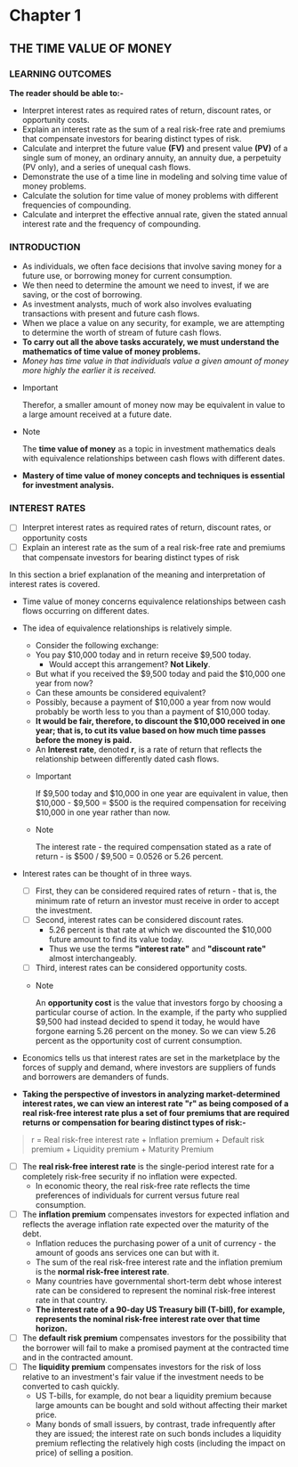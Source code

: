 # Chapter 1

## THE TIME VALUE OF MONEY

### LEARNING OUTCOMES

**The reader should be able to:-**

- Interpret interest rates as required rates of return, discount rates, or opportunity costs.
- Explain an interest rate as the sum of a real risk-free rate and premiums that compensate investors for bearing distinct types of risk.
- Calculate and interpret the future value **(FV)** and present value **(PV)** of a single sum of money, an ordinary annuity, an annuity due, a perpetuity (PV only), and a series of unequal cash flows.
- Demonstrate the use of a time line in modeling and solving time value of money problems.
- Calculate the solution for time value of money problems with different frequencies of compounding.
- Calculate and interpret the effective annual rate, given the stated annual interest rate and the frequency of compounding.

### INTRODUCTION

- As individuals, we often face decisions that involve saving money for a future use, or borrowing money for current consumption.
- We then need to determine the amount we need to invest, if we are saving, or the cost of borrowing.
- As investment analysts, much of work also involves evaluating transactions with present and future cash flows.
- When we place a value on any security, for example, we are attempting to determine the worth of stream of future cash flows.
- **To carry out all the above tasks accurately, we must understand the mathematics of time value of money problems.**
- _Money has time value in that individuals value a given amount of money more highly the earlier it is received._
- > [!IMPORTANT]
  > Therefor, a smaller amount of money now may be equivalent in value to a large amount received at a future date.
- > [!NOTE]
  > The **time value of money** as a topic in investment mathematics deals with equivalence relationships between cash flows with different dates.
- **Mastery of time value of money concepts and techniques is essential for investment analysis.**

### INTEREST RATES

- [ ] Interpret interest rates as required rates of return, discount rates, or opportunity costs
- [ ] Explain an interest rate as the sum of a real risk-free rate and premiums that compensate investors for bearing distinct types of risk

In this section a brief explanation of the meaning and interpretation of interest rates is covered.

- Time value of money concerns equivalence relationships between cash flows occurring on different dates.
- The idea of equivalence relationships is relatively simple.

  - Consider the following exchange:
  - You pay \$10,000 today and in return receive \$9,500 today.
    - Would accept this arrangement? **Not Likely**.
  - But what if you received the \$9,500 today and paid the \$10,000 one year from now?
  - Can these amounts be considered equivalent?
  - Possibly, because a payment of \$10,000 a year from now would probably be worth less to you than a payment of \$10,000 today.
  - **It would be fair, therefore, to discount the \$10,000 received in one year; that is, to cut its value based on how much time passes before the money is paid.**
  - An **Interest rate**, denoted **r**, is a rate of return that reflects the relationship between differently dated cash flows.
  - > [!IMPORTANT]
    > If \$9,500 today and \$10,000 in one year are equivalent in value, then \$10,000 - \$9,500 = \$500 is the required compensation for receiving \$10,000 in one year rather than now.
  - > [!NOTE]
    > The interest rate - the required compensation stated as a rate of return - is \$500 / \$9,500 = 0.0526 or 5.26 percent.

- Interest rates can be thought of in three ways.
  - [ ] First, they can be considered required rates of return - that is, the minimum rate of return an investor must receive in order to accept the investment.
  - [ ] Second, interest rates can be considered discount rates.
    - 5.26 percent is that rate at which we discounted the \$10,000 future amount to find its value today.
    - Thus we use the terms **"interest rate"** and **"discount rate"** almost interchangeably.
  - [ ] Third, interest rates can be considered opportunity costs.
  - > [!NOTE]
    > An **opportunity cost** is the value that investors forgo by choosing a particular course of action. In the example, if the party who supplied \$9,500 had instead decided to spend it today, he would have forgone earning 5.26 percent on the money. So we can view 5.26 percent as the opportunity cost of current consumption.
- Economics tells us that interest rates are set in the marketplace by the forces of supply and demand, where investors are suppliers of funds and borrowers are demanders of funds.
- **Taking the perspective of investors in analyzing market-determined interest rates, we can view an interest rate "r" as being composed of a real risk-free interest rate plus a set of four premiums that are required returns or compensation for bearing distinct types of risk:-**

> r = Real risk-free interest rate + Inflation premium + Default risk premium + Liquidity premium + Maturity Premium

- [ ] The **real risk-free interest rate** is the single-period interest rate for a completely risk-free security if no inflation were expected.
  - In economic theory, the real risk-free rate reflects the time preferences of individuals for current versus future real consumption.
- [ ] The **inflation premium** compensates investors for expected inflation and reflects the average inflation rate expected over the maturity of the debt.
  - Inflation reduces the purchasing power of a unit of currency - the amount of goods ans services one can but with it.
  - The sum of the real risk-free interest rate and the inflation premium is the **normal risk-free interest rate**.
  - Many countries have governmental short-term debt whose interest rate can be considered to represent the nominal risk-free interest rate in that country.
  - **The interest rate of a 90-day US Treasury bill (T-bill), for example, represents the nominal risk-free interest rate over that time horizon.**
- [ ] The **default risk premium** compensates investors for the possibility that the borrower will fail to make a promised payment at the contracted time and in the contracted amount.
- [ ] The **liquidity premium** compensates investors for the risk of loss relative to an investment's fair value if the investment needs to be converted to cash quickly.
  - US T-bills, for example, do not bear a liquidity premium because large amounts can be bought and sold without affecting their market price.
  - Many bonds of small issuers, by contrast, trade infrequently after they are issued; the interest rate on such bonds includes a liquidity premium reflecting the relatively high costs (including the impact on price) of selling a position.
